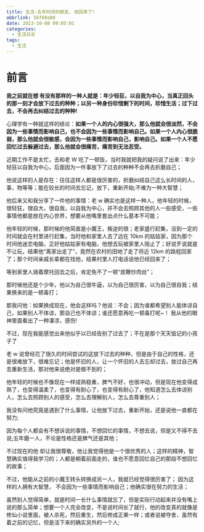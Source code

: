 ```yaml
---
title: 生活-五年时间的蜕变, 他回来了!
abbrlink: 56f60a88
date: 2023-10-08 09:05:01
categories:
  - 生活日志
tags:
  - 生活
---
```


# 前言

**我之前就在想 有没有那样的一种人就是：年少轻狂，以自我为中心，当真正回头的那一刻才会放下过去的种种；以另一种身份珍惜剩下的时间，珍惜生活；过下过去，不会再去纠结过去的种种!**

心理学有一种就这样的结论：**如果一个人的内心很强大，那么他就会很淡然，不会因为一些事情而影响自己，也不会因为一些事情而影响自己。如果一个人内心很脆弱，那么他就会很敏感，会因为一些事情而影响自己，影响自己。如果一个人不愿回忆过去躲避过去，那么他就会很痛苦，痛苦到无法忍受。**

近期工作不是太忙，去和老 W 吃了一顿饭，当时我就把我的疑问说了出来：年少轻狂以自我为中心，后面因为一件事放下了过去的种种不会再去折磨自己；

他说这样的人是存在：往往这样人都是很厉害的，折磨纠结自己这么长时间的人，事，物等等；能在较长的时间去忘记，放下，重新开始;不难为一种大智慧；

他后来又和我分享了一件他的事情：老 w 确实也是这样一种人，他年轻的时候，很轻狂，很自大，很自我，以自我为中心，并不会去照顾其他的人一些感受，一些事情他都是放在内心世界，想要从他嘴里套出点什么基本不可能；

他年轻的时候，那时候的他简直是小魔王，叛逆的很；老家盛行赶集，没到一定的时间就会在村里进行赶集，当时他和家里人去了远在 10km 的姑姑家，因为那个时间他迷恋电脑，正好他姑姑家有电脑，他想去玩被家里人阻止了；好说歹说就是不让玩，结果他“离家出走了”，竟然在农村的田地了走了将近 12km 的路程回家了；那个时间亲戚长辈都在找他，结果村里人打电话说他已经回来了；

等到家里人骑着摩托回去之后，肯定免不了一顿“皮鞭炒肉丝”；

那时候他还是个少年，他以为自己很牛逼，以为自己很厉害，以为自己很自我；结果换来的是一顿毒打；

那我问他：如果换成现在，他会这样吗？他说：不会；因为谁都希望别人能体谅自己，如果别人不体谅，那自己也不体谅；谁还愿意再吃一顿毒打呢~！ 我从他的眼神里面看出了一种凄凉，感伤!

不过，现在我能感觉出来他似乎以已经告别了过去了；不在是那个天天惦记的小孩子了

老 w 说曾经花了很久的时间尝试的这放下过去的种种，但是由于自己的性格，还是很难放下，很难忘记；他是怀旧的人，让一个怀旧的人去忘却过去，放过自己再去重新生活，那对他来说绝对是做不到的；

他年轻的时候也不像现在一样成熟稳重，脾气不好，也很冲动，但是现在他变得成熟了，也变得温柔了，也变得有耐心了，也变得有耐心了，他知道怎么去体谅别人，怎么去照顾别人的感受，怎么去理解别人，怎么去尊重别人；

我没有问他究竟是遇到了什么事情，让他放下过去，重新开始，还是说他一直都在努力;

因为每个人都会有不想诉说的事情，不想回忆的事情，不想去说，但是又不得不去说;五年磨一人，不论是性格还是脾气还是其他；

不过现在的他 却让我很尊敬，他让我觉得他是一个很优秀的人；这样的精神，智慧确实值得我学习的；人都是朝着前面走的，谁也不愿意回忆自己的那段不想回忆的故事；

不过，他能从之前的小魔王转头转换成另一人，我就已经觉得很厉害了； 因为这样的人拥有大智慧， 不会因为一些事情而影响自己；他确实很在努力的生活；

虽然别人觉得简单，就是时间一长什么事情就忘了，但是实际行动起来并没有嘴上说的那么简单；想要一个人完全改变，不是说时间长了就行，他的改变真的就像是修仙小说里面，被人杀死，然后重生，然后修成正果一样；或者说被夺舍，虽然有着之前的记忆，但是活下来的确实另外的一个人;

